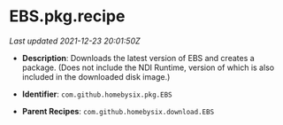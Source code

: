 # EBS.pkg.recipe

_Last updated 2021-12-23 20:01:50Z_

- **Description**: Downloads the latest version of EBS and creates a package. (Does not include the NDI Runtime, version of which is also included in the downloaded disk image.)

- **Identifier**: `com.github.homebysix.pkg.EBS`

- **Parent Recipes**: `com.github.homebysix.download.EBS`
